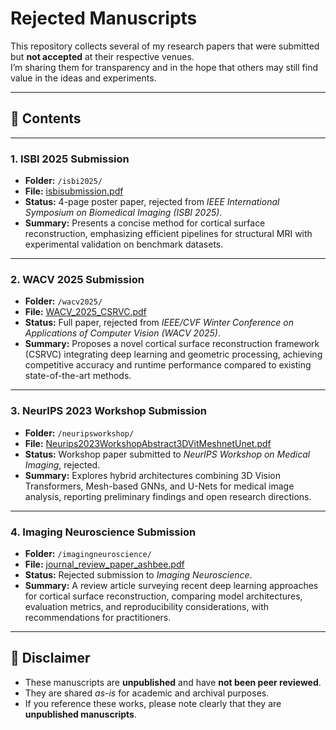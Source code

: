 # Rejected Manuscripts  

This repository collects several of my research papers that were submitted but **not accepted** at their respective venues.  
I’m sharing them for transparency and in the hope that others may still find value in the ideas and experiments.  

---

## 📂 Contents  

---

### 1. ISBI 2025 Submission  
- **Folder:** `/isbi2025/`  
- **File:** [isbisubmission.pdf](isbi2025/isbisubmission.pdf)  
- **Status:** 4-page poster paper, rejected from *IEEE International Symposium on Biomedical Imaging (ISBI 2025)*.  
- **Summary:** Presents a concise method for cortical surface reconstruction, emphasizing efficient pipelines for structural MRI with experimental validation on benchmark datasets.  

---

### 2. WACV 2025 Submission  
- **Folder:** `/wacv2025/`  
- **File:** [WACV_2025_CSRVC.pdf](wacv2025/WACV_2025_CSRVC.pdf)  
- **Status:** Full paper, rejected from *IEEE/CVF Winter Conference on Applications of Computer Vision (WACV 2025)*.  
- **Summary:** Proposes a novel cortical surface reconstruction framework (CSRVC) integrating deep learning and geometric processing, achieving competitive accuracy and runtime performance compared to existing state-of-the-art methods.  

---

### 3. NeurIPS 2023 Workshop Submission  
- **Folder:** `/neuripsworkshop/`  
- **File:** [Neurips2023WorkshopAbstract3DVitMeshnetUnet.pdf](neuripsworkshop/Neurips2023WorkshopAbstract3DVitMeshnetUnet.pdf)  
- **Status:** Workshop paper submitted to *NeurIPS Workshop on Medical Imaging*, rejected.  
- **Summary:** Explores hybrid architectures combining 3D Vision Transformers, Mesh-based GNNs, and U-Nets for medical image analysis, reporting preliminary findings and open research directions.  

---

### 4. Imaging Neuroscience Submission  
- **Folder:** `/imagingneuroscience/`  
- **File:** [journal_review_paper_ashbee.pdf](imagingneuroscience/journal_review_paper_ashbee.pdf)  
- **Status:** Rejected submission to *Imaging Neuroscience*.  
- **Summary:** A review article surveying recent deep learning approaches for cortical surface reconstruction, comparing model architectures, evaluation metrics, and reproducibility considerations, with recommendations for practitioners.  

---

## 🚨 Disclaimer  

- These manuscripts are **unpublished** and have **not been peer reviewed**.  
- They are shared *as-is* for academic and archival purposes.  
- If you reference these works, please note clearly that they are **unpublished manuscripts**.  
